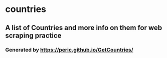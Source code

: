 # countries
## A list of Countries and more info on them for web scraping practice
### Generated by https://peric.github.io/GetCountries/

